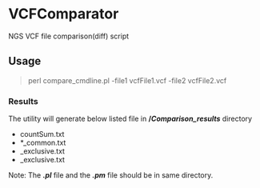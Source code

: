 # VCFComparator
NGS VCF file comparison(diff) script

## Usage

> perl compare_cmdline.pl -file1 vcfFile1.vcf -file2 vcfFile2.vcf

### Results
The utility will generate below listed file in **/_Comparison_results_** directory
+ countSum.txt
+ *_common.txt
+ <file1>_exclusive.txt
+ <file2>_exclusive.txt


Note: The **_.pl_** file and the **_.pm_** file should be in same directory.
